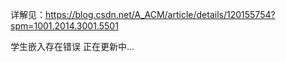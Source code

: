 详解见：https://blog.csdn.net/A_ACM/article/details/120155754?spm=1001.2014.3001.5501

学生嵌入存在错误 正在更新中...
